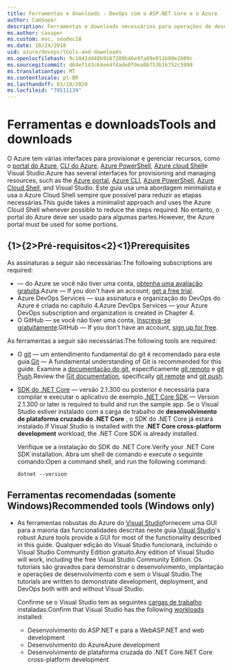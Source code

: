 ```yaml
---
title: Ferramentas e downloads - DevOps com o ASP.NET Core e o Azure
author: CamSoper
description: Ferramentas e downloads necessários para operações de desenvolvimento com ASP.NET Core e o Azure.
ms.author: casoper
ms.custom: mvc, seodec18
ms.date: 10/24/2018
uid: azure/devops/tools-and-downloads
ms.openlocfilehash: 9c1042dd48b9167209b46e97a09e011b80e2609c
ms.sourcegitcommit: d64ef143c64ee4fdade8f9ea0b753b16752c5998
ms.translationtype: MT
ms.contentlocale: pt-BR
ms.lasthandoff: 03/18/2020
ms.locfileid: "79511139"
---
```

# <a name="tools-and-downloads"></a><span data-ttu-id="83c7a-103">Ferramentas e downloads</span><span class="sxs-lookup"><span data-stu-id="83c7a-103">Tools and downloads</span></span>

<span data-ttu-id="83c7a-104">O Azure tem várias interfaces para provisionar e gerenciar recursos, como o [portal do Azure](https://portal.azure.com), [CLI do Azure](/cli/azure/), [Azure PowerShell](/powershell/azure/overview), [Azure cloud Shell](https://shell.azure.com/bash)e Visual Studio.</span><span class="sxs-lookup"><span data-stu-id="83c7a-104">Azure has several interfaces for provisioning and managing resources, such as the [Azure portal](https://portal.azure.com), [Azure CLI](/cli/azure/), [Azure PowerShell](/powershell/azure/overview), [Azure Cloud Shell](https://shell.azure.com/bash), and Visual Studio.</span></span> <span data-ttu-id="83c7a-105">Este guia usa uma abordagem minimalista e usa o Azure Cloud Shell sempre que possível para reduzir as etapas necessárias.</span><span class="sxs-lookup"><span data-stu-id="83c7a-105">This guide takes a minimalist approach and uses the Azure Cloud Shell whenever possible to reduce the steps required.</span></span> <span data-ttu-id="83c7a-106">No entanto, o portal do Azure deve ser usado para algumas partes.</span><span class="sxs-lookup"><span data-stu-id="83c7a-106">However, the Azure portal must be used for some portions.</span></span>

## <a name="prerequisites"></a><span data-ttu-id="83c7a-107">{1&gt;{2&gt;Pré-requisitos&lt;2}&lt;1}</span><span class="sxs-lookup"><span data-stu-id="83c7a-107">Prerequisites</span></span>

<span data-ttu-id="83c7a-108">As assinaturas a seguir são necessárias:</span><span class="sxs-lookup"><span data-stu-id="83c7a-108">The following subscriptions are required:</span></span>

* <span data-ttu-id="83c7a-109">&mdash; do Azure se você não tiver uma conta, [obtenha uma avaliação gratuita](https://azure.microsoft.com/free/).</span><span class="sxs-lookup"><span data-stu-id="83c7a-109">Azure &mdash; If you don't have an account, [get a free trial](https://azure.microsoft.com/free/).</span></span>
* <span data-ttu-id="83c7a-110">Azure DevOps Services &mdash; sua assinatura e organização do DevOps do Azure é criada no capítulo 4.</span><span class="sxs-lookup"><span data-stu-id="83c7a-110">Azure DevOps Services &mdash; your Azure DevOps subscription and organization is created in Chapter 4.</span></span>
* <span data-ttu-id="83c7a-111">O GitHub &mdash; se você não tiver uma conta, [Inscreva-se gratuitamente](https://github.com/join).</span><span class="sxs-lookup"><span data-stu-id="83c7a-111">GitHub &mdash; If you don't have an account, [sign up for free](https://github.com/join).</span></span>

<span data-ttu-id="83c7a-112">As ferramentas a seguir são necessárias:</span><span class="sxs-lookup"><span data-stu-id="83c7a-112">The following tools are required:</span></span>

* <span data-ttu-id="83c7a-113">O [git](https://git-scm.com/downloads) &mdash; um entendimento fundamental do git é recomendado para este guia.</span><span class="sxs-lookup"><span data-stu-id="83c7a-113">[Git](https://git-scm.com/downloads) &mdash; A fundamental understanding of Git is recommended for this guide.</span></span> <span data-ttu-id="83c7a-114">Examine a [documentação do git](https://git-scm.com/doc), especificamente [git remoto](https://git-scm.com/docs/git-remote) e [git Push](https://git-scm.com/docs/git-push).</span><span class="sxs-lookup"><span data-stu-id="83c7a-114">Review the [Git documentation](https://git-scm.com/doc), specifically [git remote](https://git-scm.com/docs/git-remote) and [git push](https://git-scm.com/docs/git-push).</span></span>
* <span data-ttu-id="83c7a-115">[SDK do .NET Core](https://dotnet.microsoft.com/download/) &mdash; versão 2.1.300 ou posterior é necessária para compilar e executar o aplicativo de exemplo.</span><span class="sxs-lookup"><span data-stu-id="83c7a-115">[.NET Core SDK](https://dotnet.microsoft.com/download/) &mdash; Version 2.1.300 or later is required to build and run the sample app.</span></span> <span data-ttu-id="83c7a-116">Se o Visual Studio estiver instalado com a carga de trabalho de **desenvolvimento de plataforma cruzada do .NET Core** , o SDK do .NET Core já estará instalado.</span><span class="sxs-lookup"><span data-stu-id="83c7a-116">If Visual Studio is installed with the **.NET Core cross-platform development** workload, the .NET Core SDK is already installed.</span></span>

    <span data-ttu-id="83c7a-117">Verifique se a instalação do SDK do .NET Core.</span><span class="sxs-lookup"><span data-stu-id="83c7a-117">Verify your .NET Core SDK installation.</span></span> <span data-ttu-id="83c7a-118">Abra um shell de comando e execute o seguinte comando:</span><span class="sxs-lookup"><span data-stu-id="83c7a-118">Open a command shell, and run the following command:</span></span>

    ```dotnetcli
    dotnet --version
    ```

## <a name="recommended-tools-windows-only"></a><span data-ttu-id="83c7a-119">Ferramentas recomendadas (somente Windows)</span><span class="sxs-lookup"><span data-stu-id="83c7a-119">Recommended tools (Windows only)</span></span>

* <span data-ttu-id="83c7a-120">As ferramentas robustas do Azure do [Visual Studio](https://visualstudio.microsoft.com)fornecem uma GUI para a maioria das funcionalidades descritas neste guia.</span><span class="sxs-lookup"><span data-stu-id="83c7a-120">[Visual Studio](https://visualstudio.microsoft.com)'s robust Azure tools provide a GUI for most of the functionality described in this guide.</span></span> <span data-ttu-id="83c7a-121">Qualquer edição do Visual Studio funcionará, incluindo o Visual Studio Community Edition gratuito.</span><span class="sxs-lookup"><span data-stu-id="83c7a-121">Any edition of Visual Studio will work, including the free Visual Studio Community Edition.</span></span> <span data-ttu-id="83c7a-122">Os tutoriais são gravados para demonstrar o desenvolvimento, implantação e operações de desenvolvimento com e sem o Visual Studio.</span><span class="sxs-lookup"><span data-stu-id="83c7a-122">The tutorials are written to demonstrate development, deployment, and DevOps both with and without Visual Studio.</span></span>

  <span data-ttu-id="83c7a-123">Confirme se o Visual Studio tem as seguintes [cargas de trabalho](/visualstudio/install/modify-visual-studio) instaladas:</span><span class="sxs-lookup"><span data-stu-id="83c7a-123">Confirm that Visual Studio has the following [workloads](/visualstudio/install/modify-visual-studio) installed:</span></span>

  * <span data-ttu-id="83c7a-124">Desenvolvimento do ASP.NET e para a Web</span><span class="sxs-lookup"><span data-stu-id="83c7a-124">ASP.NET and web development</span></span>
  * <span data-ttu-id="83c7a-125">Desenvolvimento do Azure</span><span class="sxs-lookup"><span data-stu-id="83c7a-125">Azure development</span></span>
  * <span data-ttu-id="83c7a-126">Desenvolvimento de plataforma cruzada do .NET Core</span><span class="sxs-lookup"><span data-stu-id="83c7a-126">.NET Core cross-platform development</span></span>
